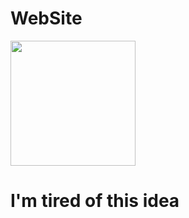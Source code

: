 # WebSite
 <img src="https://media.tenor.com/c8LcrRJMk3EAAAAi/rip-tombstone.gif" width="200"/>
<h1>I'm tired of this idea</h1>
